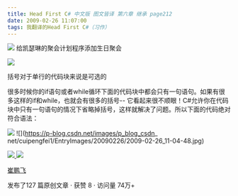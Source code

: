```yaml
---
title: Head First C# 中文版 图文皆译 第六章 继承 page212
date: 2009-02-26 11:07:00
tags: 我翻译的Head First C#（习作）
---
```

![](https://p-blog.csdn.net/images/p_blog_csdn_net/cuipengfei1/EntryImages/20090226/2009-02-26_10-45-18.jpg) 给凯瑟琳的聚会计划程序添加生日聚会

![](https://p-blog.csdn.net/images/p_blog_csdn_net/cuipengfei1/EntryImages/20090226/2009-02-26_10-47-06.jpg)

括号对于单行的代码块来说是可选的

很多时候你的if语句或者while循环下面的代码块中都会只有一句语句。如果有很多这样的if和while，也就会有很多的括号--
它看起来很不顺眼！C#允许你在代码块中只有一句语句的情况下省略掉括号，这样就解决了问题。所以下面的代码绝对符合语法：

![](https://p-blog.csdn.net/images/p_blog_csdn_net/cuipengfei1/EntryImages/20090226/2009-02-26_11-04-40.jpg) ![](https://p-blog.csdn.net/images/p_blog_csdn_
net/cuipengfei1/EntryImages/20090226/2009-02-26_11-04-48.jpg)



[ ![](https://profile.csdnimg.cn/5/2/5/3_cuipengfei1)
![](https://g.csdnimg.cn/static/user-reg-year/1x/11.png)
](https://blog.csdn.net/cuipengfei1)

[ 崔鹏飞 ](https://blog.csdn.net/cuipengfei1)

发布了127 篇原创文章  ·  获赞 8  ·  访问量 74万+

